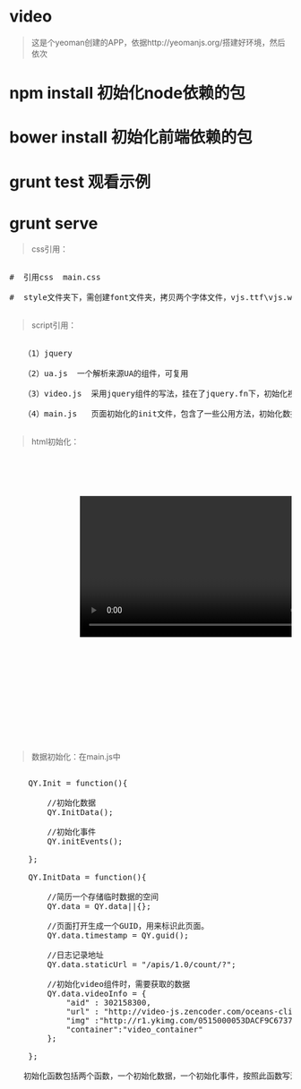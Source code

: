 video
=====




> 这是个yeoman创建的APP，依据http://yeomanjs.org/搭建好环境，然后依次

   #  npm install 初始化node依赖的包

   #  bower install 初始化前端依赖的包

   #  grunt test 观看示例

   # grunt serve 
 




> css引用：

<pre>

#  引用css  main.css

#  style文件夹下，需创建font文件夹，拷贝两个字体文件，vjs.ttf\vjs.woff，主要是用做了播放器的播放按钮，可自定义图片替换删除这两个引用

</pre>

> script引用：

<pre>

   （1）jquery

   （2）ua.js  一个解析来源UA的组件，可复用

   （3）video.js  采用jquery组件的写法，挂在了jquery.fn下，初始化视频组件

   （4）main.js   页面初始化的init文件，包含了一些公用方法，初始化数据

</pre>

> html初始化：

<pre>
     <div class="video_container" style="margin:10px 0">
          <div class="video">
               <video id="video" preload="none" width="100%"></video>
               <div class="video-bg">
                    <img src=""></img>
               </div>
               <div class="video-broad"></div>
          </div>
     </div>
</pre>

> 数据初始化：在main.js中

<pre>

    QY.Init = function(){

        //初始化数据
        QY.InitData();

        //初始化事件
        QY.initEvents();

    };

    QY.InitData = function(){

        //简历一个存储临时数据的空间
        QY.data = QY.data||{};

        //页面打开生成一个GUID，用来标识此页面。
        QY.data.timestamp = QY.guid();

        //日志记录地址
        QY.data.staticUrl = "/apis/1.0/count/?";

        //初始化video组件时，需要获取的数据
        QY.data.videoInfo = {
            "aid" : 302158300,
            "url" : "http://video-js.zencoder.com/oceans-clip.mp4",
            "img" :"http://r1.ykimg.com/0515000053DACF9C6737B337730A9622",
            "container":"video_container"
        };

    };

   初始化函数包括两个函数，一个初始化数据，一个初始化事件，按照此函数写法写自己的业务即可。

</pre>
